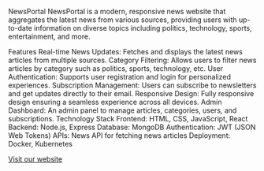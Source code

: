 NewsPortal
NewsPortal is a modern, responsive news website that aggregates the latest news from various sources, providing users with up-to-date information on diverse topics including politics, technology, sports, entertainment, and more.

Features
Real-time News Updates: Fetches and displays the latest news articles from multiple sources.
Category Filtering: Allows users to filter news articles by category such as politics, sports, technology, etc.
User Authentication: Supports user registration and login for personalized experiences.
Subscription Management: Users can subscribe to newsletters and get updates directly to their email.
Responsive Design: Fully responsive design ensuring a seamless experience across all devices.
Admin Dashboard: An admin panel to manage articles, categories, users, and subscriptions.
Technology Stack
Frontend: HTML, CSS, JavaScript, React
Backend: Node.js, Express
Database: MongoDB
Authentication: JWT (JSON Web Tokens)
APIs: News API for fetching news articles
Deployment: Docker, Kubernetes

[Visit our website](http://54.147.9.18:8080/)
